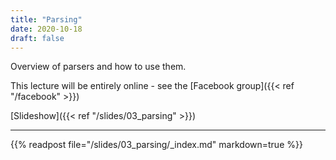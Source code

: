 ```yaml
---
title: "Parsing"
date: 2020-10-18
draft: false
---
```


Overview of parsers and how to use them.

This lecture will be entirely online - see the [Facebook group]({{< ref "/facebook" >}})

<!--more-->

[Slideshow]({{< ref "/slides/03_parsing" >}})

---

{{% readpost file="/slides/03_parsing/_index.md" markdown=true %}}
